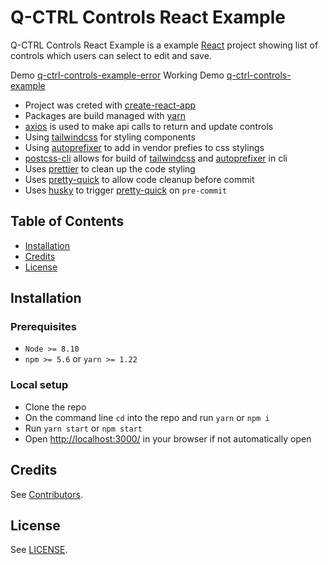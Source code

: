 # Q-CTRL Controls React Example

Q-CTRL Controls React Example is a example [React](https://reactjs.org/) project showing list of controls which users can select to edit and save.

Demo [q-ctrl-controls-example-error](https://q-ctrl-controls-example-error.netlify.app/)
Working Demo [q-ctrl-controls-example](https://q-ctrl-controls-example.netlify.app/)

- Project was creted with [create-react-app](https://reactjs.org/docs/create-a-new-react-app.html)
- Packages are build managed with [yarn](https://yarnpkg.com/)
- [axios](https://github.com/axios/axios) is used to make api calls to return and update controls
- Using [tailwindcss](https://tailwindcss.com/) for styling components
- Using [autoprefixer](https://autoprefixer.github.io/) to add in vendor prefies to css stylings
- [postcss-cli](https://github.com/postcss/postcss-cli) allows for build of [tailwindcss](https://tailwindcss.com/) and [autoprefixer](https://autoprefixer.github.io/) in cli
- Uses [prettier](https://prettier.io/) to clean up the code styling
- Uses [pretty-quick](https://www.npmjs.com/package/pretty-quick) to allow code cleanup before commit
- Uses [husky](https://github.com/typicode/husky) to trigger [pretty-quick](https://www.npmjs.com/package/pretty-quick) on `pre-commit`

## Table of Contents

- [Installation](#installation)
- [Credits](#credits)
- [License](#license)

## Installation

### Prerequisites

- `Node >= 8.10`
- `npm >= 5.6` or `yarn >= 1.22`

### Local setup

- Clone the repo
- On the command line `cd` into the repo and run `yarn` or `npm i`
- Run `yarn start` or `npm start`
- Open [http://localhost:3000/](http://localhost:3000/) in your browser if not automatically open

## Credits

See [Contributors](https://github.com/qctrl/python/graphs/contributors).

## License

See [LICENSE](LICENSE).
